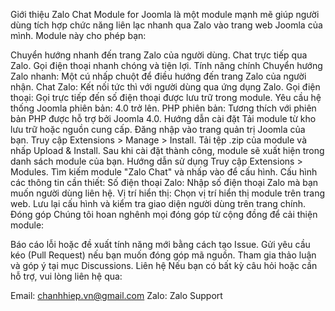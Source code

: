 Giới thiệu
Zalo Chat Module for Joomla là một module mạnh mẽ giúp người dùng tích hợp chức năng liên lạc nhanh qua Zalo vào trang web Joomla của mình. Module này cho phép bạn:

Chuyển hướng nhanh đến trang Zalo của người dùng.
Chat trực tiếp qua Zalo.
Gọi điện thoại nhanh chóng và tiện lợi.
Tính năng chính
Chuyển hướng Zalo nhanh: Một cú nhấp chuột để điều hướng đến trang Zalo của người nhận.
Chat Zalo: Kết nối tức thì với người dùng qua ứng dụng Zalo.
Gọi điện thoại: Gọi trực tiếp đến số điện thoại được lưu trữ trong module.
Yêu cầu hệ thống
Joomla phiên bản: 4.0 trở lên.
PHP phiên bản: Tương thích với phiên bản PHP được hỗ trợ bởi Joomla 4.0.
Hướng dẫn cài đặt
Tải module từ kho lưu trữ hoặc nguồn cung cấp.
Đăng nhập vào trang quản trị Joomla của bạn.
Truy cập Extensions > Manage > Install.
Tải tệp .zip của module và nhấp Upload & Install.
Sau khi cài đặt thành công, module sẽ xuất hiện trong danh sách module của bạn.
Hướng dẫn sử dụng
Truy cập Extensions > Modules.
Tìm kiếm module "Zalo Chat" và nhấp vào để cấu hình.
Cấu hình các thông tin cần thiết:
Số điện thoại Zalo: Nhập số điện thoại Zalo mà bạn muốn người dùng liên hệ.
Vị trí hiển thị: Chọn vị trí hiển thị module trên trang web.
Lưu lại cấu hình và kiểm tra giao diện người dùng trên trang chính.
Đóng góp
Chúng tôi hoan nghênh mọi đóng góp từ cộng đồng để cải thiện module:

Báo cáo lỗi hoặc đề xuất tính năng mới bằng cách tạo Issue.
Gửi yêu cầu kéo (Pull Request) nếu bạn muốn đóng góp mã nguồn.
Tham gia thảo luận và góp ý tại mục Discussions.
Liên hệ
Nếu bạn có bất kỳ câu hỏi hoặc cần hỗ trợ, vui lòng liên hệ qua:

Email: chanhhiep.vn@gmail.com
Zalo: Zalo Support

